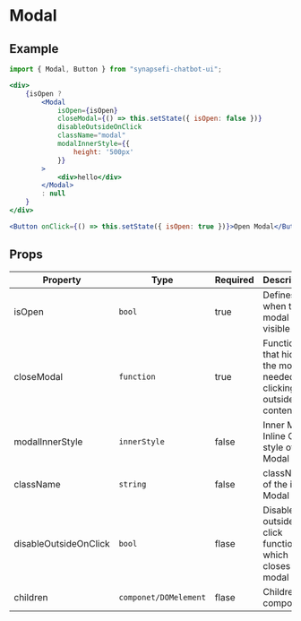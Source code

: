 # Modal

## Example

```jsx
import { Modal, Button } from "synapsefi-chatbot-ui";

<div>
	{isOpen ? 
		<Modal
			isOpen={isOpen}
			closeModal={() => this.setState({ isOpen: false })}
			disableOutsideOnClick
			className="modal"
			modalInnerStyle={{
				height: '500px'
			}}
		>
			<div>hello</div>
		</Modal>
		: null
	}
</div>

<Button onClick={() => this.setState({ isOpen: true })}>Open Modal</Button>
```

## Props

| Property              | Type                  | Required | Description                                                        |
| --------------------- | --------------------- | -------- | ------------------------------------------------------------------ |
| isOpen                | `bool`                | true     | Defines when the modal is visible                                  |
| closeModal            | `function`            | true     | Function that hides the modal, needed for clicking outside content |
| modalInnerStyle       | `innerStyle`          | false    | Inner Modal Inline CSS style of Modal                              |
| className             | `string`              | false    | className of the inner Modal                                       |
| disableOutsideOnClick | `bool`                | flase    | Disable outside click function which closes modal                      |
| children              | `componet/DOMelement` | flase    | Children componets                                                 |
